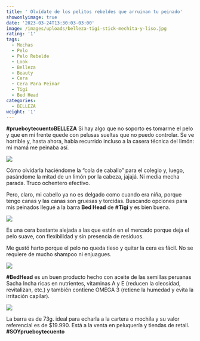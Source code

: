 ```yaml
---
title: ' Olvídate de los pelitos rebeldes que arruinan tu peinado'
showonlyimage: true
date: '2023-03-24T13:30:03-03:00'
image: /images/uploads/belleza-tigi-stick-mechita-y-liso.jpg
rating: '1'
tags:
  - Mechas
  - Pelo
  - Pelo Rebelde
  - Look
  - Belleza
  - Beauty
  - Cera
  - Cera Para Peinar
  - Tigi
  - Bed Head
categories:
  - BELLEZA
weight: '1'
---
```

**\#prueboytecuentoBELLEZA** Si hay algo que no soporto es tomarme el pelo y que en mi frente quede con pelusas sueltas que no puedo controlar. Se ve horrible y, hasta ahora, había recurrido incluso a la casera técnica del limón: mi mamá me peinaba así.

![](/images/uploads/belleza-tigi-stick-mechita-y-liso.jpg)

<!--more-->

Cómo olvidarla haciéndome la “cola de caballo” para el colegio y, luego, pasándome la mitad de un limón por la cabeza, jajajá. Ni media mecha parada. Truco ochentero efectivo.

Pero, claro, mi cabello ya no es delgado como cuando era niña, porque tengo canas y las canas son gruesas y torcidas. Buscando opciones para mis peinados llegué a la barra **Bed Head** de **\#Tigi** y es bien buena.

![](/images/uploads/belleza-tigi-stick-barra.jpg)

Es una cera bastante alejada a las que están en el mercado porque deja el pelo suave, con flexibilidad y sin presencia de residuos. 

Me gustó harto porque el pelo no queda tieso y quitar la cera es fácil. No se requiere de mucho shampoo ni enjuagues.

![](/images/uploads/belleza-tigi-stick-yo-y-barra.jpg)

**\#BedHead** es un buen producto hecho con aceite de las semillas peruanas Sacha Incha ricas en nutrientes, vitaminas A y E (reducen la oleosidad, revitalizan, etc.) y también contiene OMEGA 3 (retiene la humedad y evita la irritación capilar).

![](/images/uploads/belleza-tigi-stick-mechas.jpg)

La barra es de 73g. ideal para echarla a la cartera o mochila y su valor referencial es de $19.990. Está a la venta en peluquería y tiendas de retail. **\#SOYprueboytecuento**
